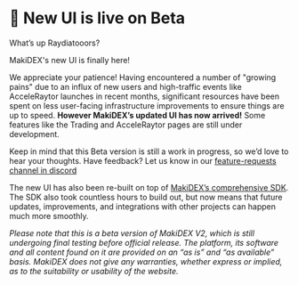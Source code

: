 
# 🎉 New UI is live on Beta


What’s up Raydiatooors? 

MakiDEX's new UI is finally here!

We appreciate your patience! Having encountered a number of "growing pains" due to an influx of new users and high-traffic events like AcceleRaytor launches in recent months, significant resources have been spent on less user-facing infrastructure improvements to ensure things are up to speed. **However MakiDEX’s updated UI has now arrived!** Some features like the Trading and AcceleRaytor pages are still under development.

Keep in mind that this Beta version is still a work in progress, so we’d love to hear your thoughts. Have feedback? Let us know in our [feature-requests channel in discord](http://discord.gg/MakiDEX)

The new UI has also been re-built on top of [MakiDEX’s comprehensive SDK](https://github.com/MakiDEX-io/MakiDEX-sdk). The SDK also took countless hours to build out, but now means that future updates, improvements, and integrations with other projects can happen much more smoothly.

*Please note that this is a beta version of MakiDEX V2, which is still undergoing final testing before official release. The platform, its software and all content found on it are provided on an “as is” and “as available” basis. MakiDEX does not give any warranties, whether express or implied, as to the suitability or usability of the website.*
